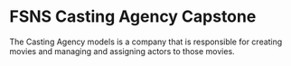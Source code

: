 # FSNS Casting Agency Capstone
 The Casting Agency models is a company that is responsible for creating movies and managing and assigning actors to those movies.
